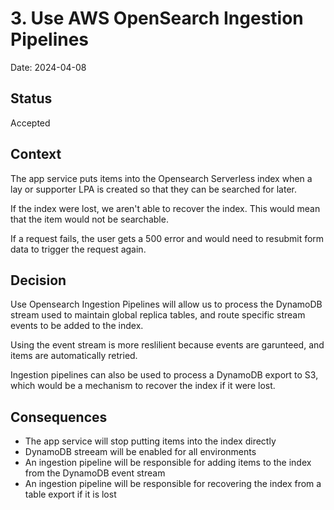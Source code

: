 # 3. Use AWS OpenSearch Ingestion Pipelines

Date: 2024-04-08

## Status

Accepted

## Context

The app service puts items into the Opensearch Serverless index when a lay or
supporter LPA is created so that they can be searched for later.

If the index were lost, we aren't able to recover the index. This would mean
that the item would not be searchable.

If a request fails, the user gets a 500 error and would need to resubmit form
data to trigger the request again.

## Decision

Use Opensearch Ingestion Pipelines will allow us to process the DynamoDB
stream used to maintain global replica tables, and route specific stream events
to be added to the index.

Using the event stream is more reslilient because events are garunteed, and
items are automatically retried.

Ingestion pipelines can also be used to process a DynamoDB export to S3, which
would be a mechanism to recover the index if it were lost.

## Consequences

- The app service will stop putting items into the index directly
- DynamoDB streeam will be enabled for all environments
- An ingestion pipeline will be responsible for adding items to the index from
  the DynamoDB event stream
- An ingestion pipeline will be responsible for recovering the index from a
  table export if it is lost
